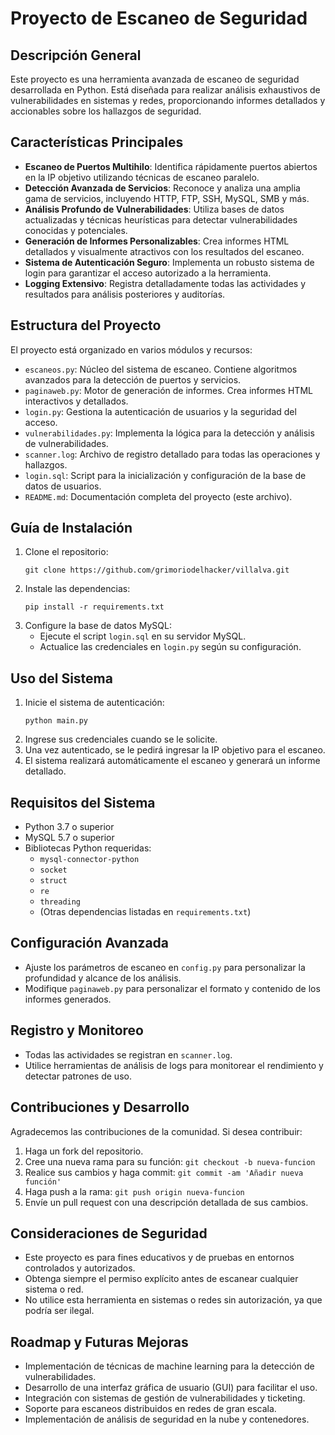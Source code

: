 # Proyecto de Escaneo de Seguridad

## Descripción General

Este proyecto es una herramienta avanzada de escaneo de seguridad desarrollada en Python. Está diseñada para realizar análisis exhaustivos de vulnerabilidades en sistemas y redes, proporcionando informes detallados y accionables sobre los hallazgos de seguridad.

## Características Principales

- **Escaneo de Puertos Multihilo**: Identifica rápidamente puertos abiertos en la IP objetivo utilizando técnicas de escaneo paralelo.
- **Detección Avanzada de Servicios**: Reconoce y analiza una amplia gama de servicios, incluyendo HTTP, FTP, SSH, MySQL, SMB y más.
- **Análisis Profundo de Vulnerabilidades**: Utiliza bases de datos actualizadas y técnicas heurísticas para detectar vulnerabilidades conocidas y potenciales.
- **Generación de Informes Personalizables**: Crea informes HTML detallados y visualmente atractivos con los resultados del escaneo.
- **Sistema de Autenticación Seguro**: Implementa un robusto sistema de login para garantizar el acceso autorizado a la herramienta.
- **Logging Extensivo**: Registra detalladamente todas las actividades y resultados para análisis posteriores y auditorías.

## Estructura del Proyecto

El proyecto está organizado en varios módulos y recursos:

- `escaneos.py`: Núcleo del sistema de escaneo. Contiene algoritmos avanzados para la detección de puertos y servicios.
- `paginaweb.py`: Motor de generación de informes. Crea informes HTML interactivos y detallados.
- `login.py`: Gestiona la autenticación de usuarios y la seguridad del acceso.
- `vulnerabilidades.py`: Implementa la lógica para la detección y análisis de vulnerabilidades.
- `scanner.log`: Archivo de registro detallado para todas las operaciones y hallazgos.
- `login.sql`: Script para la inicialización y configuración de la base de datos de usuarios.
- `README.md`: Documentación completa del proyecto (este archivo).

## Guía de Instalación

1. Clone el repositorio:
   ```
   git clone https://github.com/grimoriodelhacker/villalva.git
   ```
2. Instale las dependencias:
   ```
   pip install -r requirements.txt
   ```
3. Configure la base de datos MySQL:
   - Ejecute el script `login.sql` en su servidor MySQL.
   - Actualice las credenciales en `login.py` según su configuración.

## Uso del Sistema

1. Inicie el sistema de autenticación:
   ```
   python main.py
   ```
2. Ingrese sus credenciales cuando se le solicite.
3. Una vez autenticado, se le pedirá ingresar la IP objetivo para el escaneo.
4. El sistema realizará automáticamente el escaneo y generará un informe detallado.

## Requisitos del Sistema

- Python 3.7 o superior
- MySQL 5.7 o superior
- Bibliotecas Python requeridas:
  - `mysql-connector-python`
  - `socket`
  - `struct`
  - `re`
  - `threading`
  - (Otras dependencias listadas en `requirements.txt`)

## Configuración Avanzada

- Ajuste los parámetros de escaneo en `config.py` para personalizar la profundidad y alcance de los análisis.
- Modifique `paginaweb.py` para personalizar el formato y contenido de los informes generados.

## Registro y Monitoreo

- Todas las actividades se registran en `scanner.log`.
- Utilice herramientas de análisis de logs para monitorear el rendimiento y detectar patrones de uso.

## Contribuciones y Desarrollo

Agradecemos las contribuciones de la comunidad. Si desea contribuir:

1. Haga un fork del repositorio.
2. Cree una nueva rama para su función: `git checkout -b nueva-funcion`
3. Realice sus cambios y haga commit: `git commit -am 'Añadir nueva función'`
4. Haga push a la rama: `git push origin nueva-funcion`
5. Envíe un pull request con una descripción detallada de sus cambios.

## Consideraciones de Seguridad

- Este proyecto es para fines educativos y de pruebas en entornos controlados y autorizados.
- Obtenga siempre el permiso explícito antes de escanear cualquier sistema o red.
- No utilice esta herramienta en sistemas o redes sin autorización, ya que podría ser ilegal.

## Roadmap y Futuras Mejoras

- Implementación de técnicas de machine learning para la detección de vulnerabilidades.
- Desarrollo de una interfaz gráfica de usuario (GUI) para facilitar el uso.
- Integración con sistemas de gestión de vulnerabilidades y ticketing.
- Soporte para escaneos distribuidos en redes de gran escala.
- Implementación de análisis de seguridad en la nube y contenedores.


